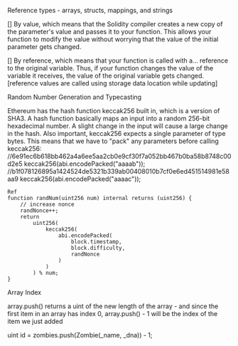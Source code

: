 Reference types - arrays, structs, mappings, and strings

[] By value, which means that the Solidity compiler creates a new copy of the parameter's value and passes it to your function. This allows your function to modify the value without worrying that the value of the initial parameter gets changed.

[] By reference, which means that your function is called with a... reference to the original variable. Thus, if your function changes the value of the variable it receives, the value of the original variable gets changed. [reference values are called using storage data location while updating]

Random Number Generation and Typecasting

Ethereum has the hash function keccak256 built in, which is a version of SHA3. A hash function basically maps an input into a random 256-bit hexadecimal number. A slight change in the input will cause a large change in the hash.
Also important, keccak256 expects a single parameter of type bytes. This means that we have to "pack" any parameters before calling keccak256:
    //6e91ec6b618bb462a4a6ee5aa2cb0e9cf30f7a052bb467b0ba58b8748c00d2e5
    keccak256(abi.encodePacked("aaaab"));
    //b1f078126895a1424524de5321b339ab00408010b7cf0e6ed451514981e58aa9
    keccak256(abi.encodePacked("aaaac"));

    Ref 
    function randNum(uint256 num) internal returns (uint256) {
        // increase nonce
        randNonce++;
        return
            uint256(
                keccak256(
                    abi.encodePacked(
                        block.timestamp,
                        block.difficulty,
                        randNonce
                    )
                )
            ) % num;
    }

Array Index

array.push() returns a uint of the new length of the array - and since the first item in an array has index 0, array.push() - 1 will be the index of the item we just added

uint id = zombies.push(Zombie(_name, _dna)) - 1;